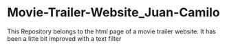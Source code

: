 # Movie-Trailer-Website_Juan-Camilo
This Repository belongs to the html page of a movie trailer website. It has been a litte bit improved with a text filter
